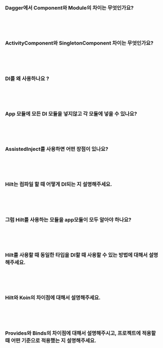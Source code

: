 ### Dagger에서 Component와 Module의 차이는 무엇인가요?

<br><br><br>

### ActivityComponent와 SingletonComponent 차이는 무엇인가요?

<br><br><br>

### DI를 왜 사용하나요 ?

<br><br><br>

### App 모듈에 모든 DI 모듈을 넣지않고 각 모듈에 넣을 수 있나요?

<br><br><br>

### AssistedInject를 사용하면 어떤 장점이 있나요?

<br><br><br>

### Hilt는 컴파일 할 때 어떻게 DI되는 지 설명해주세요.

<br><br><br>

### 그럼 Hilt를 사용하는 모듈을 app모듈이 모두 알아야 하나요?

<br><br><br>

### Hilt를 사용할 때 동일한 타입을 DI할 때 사용할 수 있는 방법에 대해서 설명해주세요.

<br><br><br>

### Hilt와 Koin의 차이점에 대해서 설명해주세요.

<br><br><br>

### Provides와 Binds의 차이점에 대해서 설명해주시고, 프로젝트에 적용할 때 어떤 기준으로 적용했는 지 설명해주세요.

